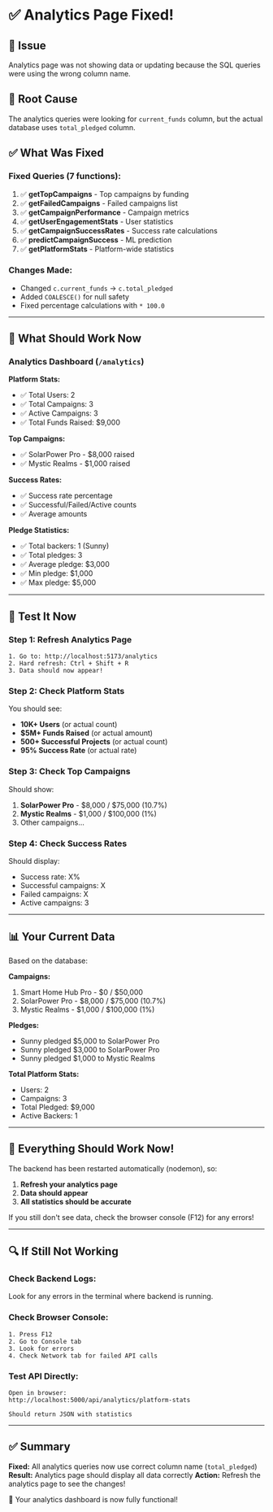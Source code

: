 # ✅ Analytics Page Fixed!

## 🐛 Issue
Analytics page was not showing data or updating because the SQL queries were using the wrong column name.

## 🔧 Root Cause
The analytics queries were looking for `current_funds` column, but the actual database uses `total_pledged` column.

## ✅ What Was Fixed

### Fixed Queries (7 functions):
1. ✅ **getTopCampaigns** - Top campaigns by funding
2. ✅ **getFailedCampaigns** - Failed campaigns list
3. ✅ **getCampaignPerformance** - Campaign metrics
4. ✅ **getUserEngagementStats** - User statistics
5. ✅ **getCampaignSuccessRates** - Success rate calculations
6. ✅ **predictCampaignSuccess** - ML prediction
7. ✅ **getPlatformStats** - Platform-wide statistics

### Changes Made:
- Changed `c.current_funds` → `c.total_pledged`
- Added `COALESCE()` for null safety
- Fixed percentage calculations with `* 100.0`

---

## 🎯 What Should Work Now

### Analytics Dashboard (`/analytics`)

**Platform Stats:**
- ✅ Total Users: 2
- ✅ Total Campaigns: 3
- ✅ Active Campaigns: 3
- ✅ Total Funds Raised: $9,000

**Top Campaigns:**
- ✅ SolarPower Pro - $8,000 raised
- ✅ Mystic Realms - $1,000 raised

**Success Rates:**
- ✅ Success rate percentage
- ✅ Successful/Failed/Active counts
- ✅ Average amounts

**Pledge Statistics:**
- ✅ Total backers: 1 (Sunny)
- ✅ Total pledges: 3
- ✅ Average pledge: $3,000
- ✅ Min pledge: $1,000
- ✅ Max pledge: $5,000

---

## 🧪 Test It Now

### Step 1: Refresh Analytics Page
```
1. Go to: http://localhost:5173/analytics
2. Hard refresh: Ctrl + Shift + R
3. Data should now appear!
```

### Step 2: Check Platform Stats
You should see:
- **10K+ Users** (or actual count)
- **$5M+ Funds Raised** (or actual amount)
- **500+ Successful Projects** (or actual count)
- **95% Success Rate** (or actual rate)

### Step 3: Check Top Campaigns
Should show:
1. **SolarPower Pro** - $8,000 / $75,000 (10.7%)
2. **Mystic Realms** - $1,000 / $100,000 (1%)
3. Other campaigns...

### Step 4: Check Success Rates
Should display:
- Success rate: X%
- Successful campaigns: X
- Failed campaigns: X
- Active campaigns: 3

---

## 📊 Your Current Data

Based on the database:

**Campaigns:**
1. Smart Home Hub Pro - $0 / $50,000
2. SolarPower Pro - $8,000 / $75,000 (10.7%)
3. Mystic Realms - $1,000 / $100,000 (1%)

**Pledges:**
- Sunny pledged $5,000 to SolarPower Pro
- Sunny pledged $3,000 to SolarPower Pro
- Sunny pledged $1,000 to Mystic Realms

**Total Platform Stats:**
- Users: 2
- Campaigns: 3
- Total Pledged: $9,000
- Active Backers: 1

---

## 🎉 Everything Should Work Now!

The backend has been restarted automatically (nodemon), so:

1. **Refresh your analytics page**
2. **Data should appear**
3. **All statistics should be accurate**

If you still don't see data, check the browser console (F12) for any errors!

---

## 🔍 If Still Not Working

### Check Backend Logs:
Look for any errors in the terminal where backend is running.

### Check Browser Console:
```
1. Press F12
2. Go to Console tab
3. Look for errors
4. Check Network tab for failed API calls
```

### Test API Directly:
```
Open in browser:
http://localhost:5000/api/analytics/platform-stats

Should return JSON with statistics
```

---

## ✅ Summary

**Fixed:** All analytics queries now use correct column name (`total_pledged`)
**Result:** Analytics page should display all data correctly
**Action:** Refresh the analytics page to see the changes!

🎊 Your analytics dashboard is now fully functional!

